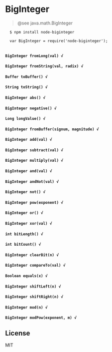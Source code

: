 # BigInteger 
> @see java.math.BigInteger

```
  $ npm install node-biginteger

  var BigInteger = require('node-biginteger');
  
```

#### `BigInteger fromLong(val) √`

#### `BigInteger fromString(val, radix) √`

#### `Buffer toBuffer() √`

#### `String toString() √`

#### `BigInteger abs() √`

#### `BigInteger negative() √`

#### `Long longValue() √`

#### `BigInteger fromBuffer(signum, magnitude) √`

#### `BigInteger add(val) √`

#### `BigInteger subtract(val) √`

#### `BigInteger multiply(val) √`

#### `BigInteger and(val) √`

#### `BigInteger andNot(val) √`

#### `BigInteger not() √`

#### `BigInteger pow(exponent) √`

#### `BigInteger or() √`

#### `BigInteger xor(val) √`

#### `int bitLength() √`

#### `int bitCount() √`

#### `BigInteger clearBit(n) √`

#### `BigInteger compareTo(val) √`

#### `Boolean equals(x) √`

#### `BigInteger shiftLeft(n) √`

#### `BigInteger shiftRight(n) √`

#### `BigInteger mod(n) √`

#### `BigInteger modPow(exponent, m) √`

## License
MIT




